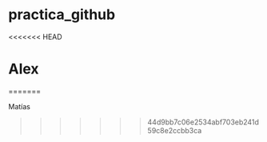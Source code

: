 # practica_github
<<<<<<< HEAD
# Alex
=======

Matías
>>>>>>> 44d9bb7c06e2534abf703eb241d59c8e2ccbb3ca
